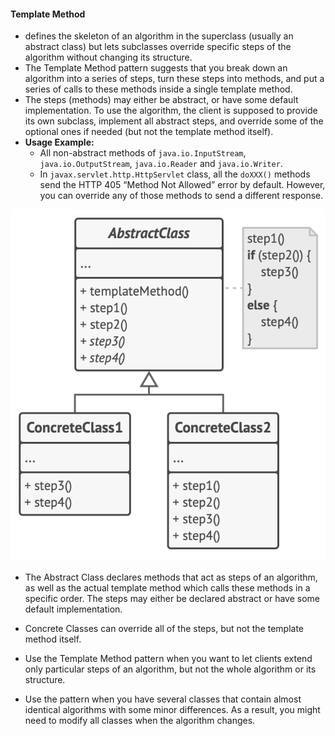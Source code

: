 #### Template Method

- defines the skeleton of an algorithm in the superclass (usually an abstract class) but lets subclasses override specific steps of the algorithm without changing its structure.
- The Template Method pattern suggests that you break down an algorithm into a series of steps, turn these steps into methods, and put a series of calls to these methods inside a single template method. 
- The steps (methods) may either be abstract, or have some default implementation. To use the algorithm, the client is supposed to provide its own subclass, implement all abstract steps, and override some of the optional ones if needed (but not the template method itself).
- **Usage Example:**
  - All non-abstract methods of `java.io.InputStream`, `java.io.OutputStream`, `java.io.Reader` and `java.io.Writer`.
  - In `javax.servlet.http.HttpServlet` class, all the `doXXX()` methods send the HTTP 405 “Method Not Allowed” error by default. However, you can override any of those methods to send a different response.

![structure-2x-template-method.png](../../../../../diagrams/structure-2x-template-method.png)

- The Abstract Class declares methods that act as steps of an algorithm, as well as the actual template method which calls these methods in a specific order. The steps may either be declared abstract or have some default implementation.
- Concrete Classes can override all of the steps, but not the template method itself.

- Use the Template Method pattern when you want to let clients extend only particular steps of an algorithm, but not the whole algorithm or its structure.
- Use the pattern when you have several classes that contain almost identical algorithms with some minor differences. As a result, you might need to modify all classes when the algorithm changes.

